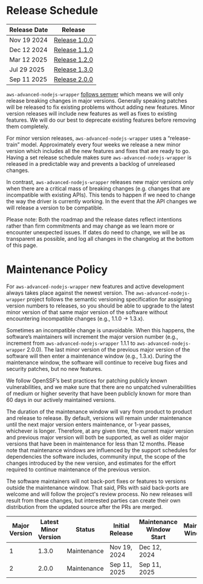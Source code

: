 # Release Schedule

| Release Date | Release                                                                                    |
| ------------ | ------------------------------------------------------------------------------------------ |
| Nov 19 2024  | [Release 1.0.0](https://github.com/awslabs/aws-advanced-nodejs-wrapper/releases/tag/1.0.0) |
| Dec 12 2024  | [Release 1.1.0](https://github.com/awslabs/aws-advanced-nodejs-wrapper/releases/tag/1.1.0) |
| Mar 12 2025  | [Release 1.2.0](https://github.com/awslabs/aws-advanced-nodejs-wrapper/releases/tag/1.2.0) |
| Jul 29 2025  | [Release 1.3.0](https://github.com/awslabs/aws-advanced-nodejs-wrapper/releases/tag/1.3.0) |
| Sep 11 2025  | [Release 2.0.0](https://github.com/awslabs/aws-advanced-nodejs-wrapper/releases/tag/2.0.0) |

`aws-advanced-nodejs-wrapper` [follows semver](https://semver.org/#semantic-versioning-200) which means we will only
release breaking changes in major versions. Generally speaking patches will be released to fix existing problems without
adding new features. Minor version releases will include new features as well as fixes to existing features. We will do
our best to deprecate existing features before removing them completely.

For minor version releases, `aws-advanced-nodejs-wrapper` uses a “release-train” model. Approximately every four weeks we
release a new minor version which includes all the new features and fixes that are ready to go.
Having a set release schedule makes sure `aws-advanced-nodejs-wrapper` is released in a predictable way and prevents a
backlog of unreleased changes.

In contrast, `aws-advanced-nodejs-wrapper` releases new major versions only when there are a critical mass of
breaking changes (e.g. changes that are incompatible with existing APIs). This tends to happen if we need to
change the way the driver is currently working. In the event that the API changes we will release a version to be compatible.

Please note: Both the roadmap and the release dates reflect intentions rather than firm commitments and may change
as we learn more or encounter unexpected issues. If dates do need to change, we will be as transparent as possible,
and log all changes in the changelog at the bottom of this page.

# Maintenance Policy

For `aws-advanced-nodejs-wrapper` new features and active development always takes place against the newest version.
The `aws-advanced-nodejs-wrapper` project follows the semantic versioning specification for assigning version numbers
to releases, so you should be able to upgrade to the latest minor version of that same major version of the
software without encountering incompatible changes (e.g., 1.1.0 → 1.3.x).

Sometimes an incompatible change is unavoidable. When this happens, the software’s maintainers will increment
the major version number (e.g., increment from `aws-advanced-nodejs-wrapper` 1.1.1 to `aws-advanced-nodejs-wrapper` 2.0.0).
The last minor version of the previous major version of the software will then enter a maintenance window
(e.g., 1.3.x). During the maintenance window, the software will continue to receive bug fixes and security patches,
but no new features.

We follow OpenSSF’s best practices for patching publicly known vulnerabilities, and we make sure that there are
no unpatched vulnerabilities of medium or higher severity that have been publicly known for more than 60 days
in our actively maintained versions.

The duration of the maintenance window will vary from product to product and release to release.
By default, versions will remain under maintenance until the next major version enters maintenance,
or 1-year passes, whichever is longer. Therefore, at any given time, the current major version and
previous major version will both be supported, as well as older major versions that have been in maintenance
for less than 12 months. Please note that maintenance windows are influenced by the support schedules for
dependencies the software includes, community input, the scope of the changes introduced by the new version,
and estimates for the effort required to continue maintenance of the previous version.

The software maintainers will not back-port fixes or features to versions outside the maintenance window.
That said, PRs with said back-ports are welcome and will follow the project's review process.
No new releases will result from these changes, but interested parties can create their own distribution
from the updated source after the PRs are merged.

| Major Version | Latest Minor Version | Status      | Initial Release | Maintenance Window Start | Maintenance Window End |
| ------------- | -------------------- | ----------- | --------------- | ------------------------ | ---------------------- |
| 1             | 1.3.0                | Maintenance | Nov 19, 2024    | Dec 12, 2024             |                        |
| 2             | 2.0.0                | Maintenance | Sep 11, 2025    | Sep 11, 2025             |                        |
